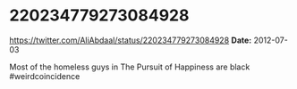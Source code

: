 # 220234779273084928
https://twitter.com/AliAbdaal/status/220234779273084928
**Date:** 2012-07-03

Most of the homeless guys in The Pursuit of Happiness are black #weirdcoincidence
